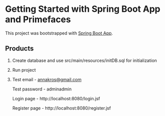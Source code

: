 # Getting Started with Spring Boot App and Primefaces

This project was bootstrapped with [Spring Boot App](https://docs.spring.io/spring-boot/docs/current-SNAPSHOT/reference/htmlsingle/#getting-started).

## Products

1) Create database and use src/main/resources/initDB.sql for initialization
2) Run project
3) Test email - annakros@gmail.com
   
   Test password - adminadmin
   
   Login page - http://localhost:8080/login.jsf
   
   Register page - http://localhost:8080/register.jsf
